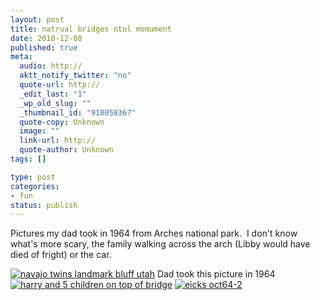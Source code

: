 ```yaml
--- 
layout: post
title: natrual bridges ntnl momument
date: 2010-12-08
published: true
meta: 
  audio: http://
  aktt_notify_twitter: "no"
  quote-url: http://
  _edit_last: "1"
  _wp_old_slug: ""
  _thumbnail_id: "910058367"
  quote-copy: Unknown
  image: ""
  link-url: http://
  quote-author: Unknown
tags: []

type: post
categories: 
- fun
status: publish
---
```

Pictures my dad took in 1964 from Arches national park.  I don't know what's more scary, the family walking across the arch (Libby would have died of fright) or the car.

[![navajo twins landmark bluff utah](http://media.eick.us/2011/05/334455003_963f357610.jpg)](http://www.flickr.com/photos/andreweick/334455003/) Dad took this picture in 1964[![harry and 5 children on top of bridge](http://media.eick.us/2011/05/334431294_69808821cf.jpg)](http://www.flickr.com/photos/andreweick/334431294/) [![eicks oct64-2](http://media.eick.us/2011/05/334421481_5d7d3c90d6.jpg)](http://www.flickr.com/photos/andreweick/334421481/)
